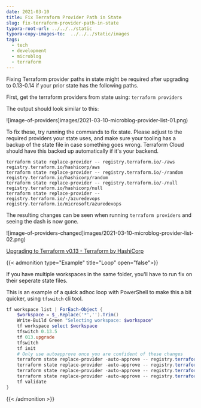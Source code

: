 ```yaml
---
date: 2021-03-10
title: Fix Terraform Provider Path in State
slug: fix-terraform-provider-path-in-state
typora-root-url: ../../../static
typora-copy-images-to:  ../../../static/images
tags:
  - tech
  - development
  - microblog
  - terraform
---
```


Fixing Terraform provider paths in state might be required after upgrading to 0.13-0.14 if your prior state has the following paths.

First, get the terraform providers from state using: `terraform providers`

The output should look similar to this:

![image-of-providers]images/2021-03-10-microblog-provider-list-01.png)

To fix these, try running the commands to fix state.
Please adjust to the required providers your state uses, and make sure your tooling has a backup of the state file in case something goes wrong.
Terraform Cloud should have this backed up automatically if it's your backend.

```shell
terraform state replace-provider -- registry.terraform.io/-/aws registry.terraform.io/hashicorp/aws
terraform state replace-provider -- registry.terraform.io/-/random registry.terraform.io/hashicorp/random
terraform state replace-provider -- registry.terraform.io/-/null registry.terraform.io/hashicorp/null
terraform state replace-provider -- registry.terraform.io/-/azuredevops registry.terraform.io/microsoft/azuredevops
```

The resulting changes can be seen when running `terraform providers` and seeing the dash is now gone.

![image-of-providers-changed]images/2021-03-10-microblog-provider-list-02.png)

[Upgrading to Terraform v0.13 - Terraform by HashiCorp](http://bit.ly/3rvFPvr)

{{< admonition type="Example" title="Loop" open="false">}}

If you have multiple workspaces in the same folder, you'll have to run fix on their seperate state files.

This is an example of a quick adhoc loop with PowerShell to make this a bit quicker, using `tfswitch` cli tool.

```powershell
tf workspace list | ForEach-Object {
    $workspace = $_.Replace('*','').Trim()
    Write-Build Green "Selecting workspace: $workspace"
    tf workspace select $workspace
    tfswitch 0.13.5
    tf 013.upgrade
    tfswitch
    tf init
    # Only use autoapprove once you are confident of these changes
    terraform state replace-provider -auto-approve -- registry.terraform.io/-/aws registry.terraform.io/hashicorp/aws
    terraform state replace-provider -auto-approve -- registry.terraform.io/-/random registry.terraform.io/hashicorp/random
    terraform state replace-provider -auto-approve -- registry.terraform.io/-/null registry.terraform.io/hashicorp/null
    terraform state replace-provider -auto-approve -- registry.terraform.io/-/azuredevops registry.terraform.io/microsoft/azuredevops
    tf validate
}
```

{{< /admonition >}}
